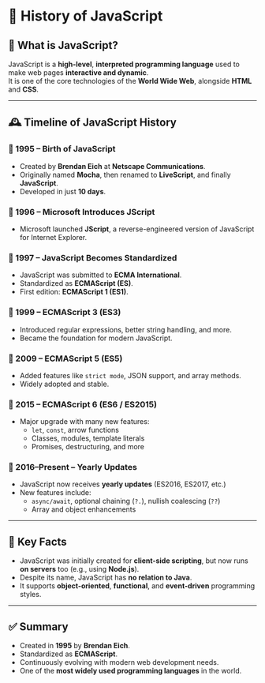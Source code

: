 # 📜 History of JavaScript

## 📘 What is JavaScript?

JavaScript is a **high-level**, **interpreted programming language** used to make web pages **interactive and dynamic**.  
It is one of the core technologies of the **World Wide Web**, alongside **HTML** and **CSS**.

---

## 🕰️ Timeline of JavaScript History

### 🔹 1995 – Birth of JavaScript
- Created by **Brendan Eich** at **Netscape Communications**.
- Originally named **Mocha**, then renamed to **LiveScript**, and finally **JavaScript**.
- Developed in just **10 days**.

### 🔹 1996 – Microsoft Introduces JScript
- Microsoft launched **JScript**, a reverse-engineered version of JavaScript for Internet Explorer.

### 🔹 1997 – JavaScript Becomes Standardized
- JavaScript was submitted to **ECMA International**.
- Standardized as **ECMAScript (ES)**.
- First edition: **ECMAScript 1 (ES1)**.

### 🔹 1999 – ECMAScript 3 (ES3)
- Introduced regular expressions, better string handling, and more.
- Became the foundation for modern JavaScript.

### 🔹 2009 – ECMAScript 5 (ES5)
- Added features like `strict mode`, JSON support, and array methods.
- Widely adopted and stable.

### 🔹 2015 – ECMAScript 6 (ES6 / ES2015)
- Major upgrade with many new features:
  - `let`, `const`, arrow functions
  - Classes, modules, template literals
  - Promises, destructuring, and more

### 🔹 2016–Present – Yearly Updates
- JavaScript now receives **yearly updates** (ES2016, ES2017, etc.)
- New features include:
  - `async/await`, optional chaining (`?.`), nullish coalescing (`??`)
  - Array and object enhancements

---

## 🧠 Key Facts

- JavaScript was initially created for **client-side scripting**, but now runs **on servers** too (e.g., using **Node.js**).
- Despite its name, JavaScript has **no relation to Java**.
- It supports **object-oriented**, **functional**, and **event-driven** programming styles.

---

## ✅ Summary

- Created in **1995** by **Brendan Eich**.
- Standardized as **ECMAScript**.
- Continuously evolving with modern web development needs.
- One of the **most widely used programming languages** in the world.

